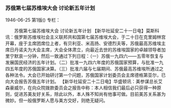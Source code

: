 ### 苏俄第七届苏维埃大会  讨论新五年计划

1946-06-25
第1版()
专栏：

　　苏俄第七届苏维埃大会
    讨论新五年计划
    【新华社延安二十一日电】莫斯科讯：俄罗斯苏维埃社会主义联邦共和国第七届苏维埃大会，于二十日在克里姆林宫开幕，座于主席团席位上者，有贝利亚、米高扬、安德烈夫等，苏俄最高苏维埃主席日丹诺夫为大会主席，大会全体肃立，向最近去世的苏维埃国家的卓越领导者加里宁默哀一分钟，然后一致通过下列日程：（一）苏俄一九四六——五零年恢复与发展国民经济的五年计划。（二）批准一九四六年度的苏俄国家预算，与批准一九四五年度的苏俄国家决算。（三）批准六届与七届期间、苏俄最高苏维埃所通过之各种法令。大会已开始研讨第一个问题，苏俄国家计划委员会主席德格第亚尔，已向大会报告苏俄五年计划。
    【新华社延安二十二日电】华盛顿讯：美参谋总长艾森豪威尔，在向众院拨款委员会之报告中称：本人相信我们最后必只获得一种原则，促进苏美友好关系，除此以外，本人殊不知尚有他事可做。目前美苏关系甚为微妙。但一般俄罗斯人愿与美方交好，则绝无疑问。
